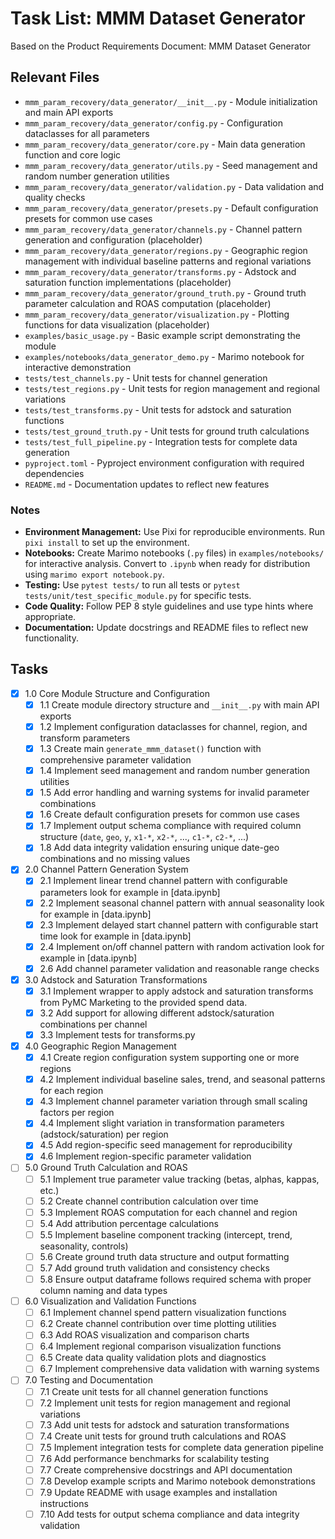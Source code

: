 # Task List: MMM Dataset Generator

Based on the Product Requirements Document: MMM Dataset Generator

## Relevant Files

- `mmm_param_recovery/data_generator/__init__.py` - Module initialization and main API exports
- `mmm_param_recovery/data_generator/config.py` - Configuration dataclasses for all parameters
- `mmm_param_recovery/data_generator/core.py` - Main data generation function and core logic
- `mmm_param_recovery/data_generator/utils.py` - Seed management and random number generation utilities
- `mmm_param_recovery/data_generator/validation.py` - Data validation and quality checks
- `mmm_param_recovery/data_generator/presets.py` - Default configuration presets for common use cases
- `mmm_param_recovery/data_generator/channels.py` - Channel pattern generation and configuration (placeholder)
- `mmm_param_recovery/data_generator/regions.py` - Geographic region management with individual baseline patterns and regional variations
- `mmm_param_recovery/data_generator/transforms.py` - Adstock and saturation function implementations (placeholder)
- `mmm_param_recovery/data_generator/ground_truth.py` - Ground truth parameter calculation and ROAS computation (placeholder)
- `mmm_param_recovery/data_generator/visualization.py` - Plotting functions for data visualization (placeholder)
- `examples/basic_usage.py` - Basic example script demonstrating the module
- `examples/notebooks/data_generator_demo.py` - Marimo notebook for interactive demonstration
- `tests/test_channels.py` - Unit tests for channel generation
- `tests/test_regions.py` - Unit tests for region management and regional variations
- `tests/test_transforms.py` - Unit tests for adstock and saturation functions
- `tests/test_ground_truth.py` - Unit tests for ground truth calculations
- `tests/test_full_pipeline.py` - Integration tests for complete data generation
- `pyproject.toml` - Pyproject environment configuration with required dependencies
- `README.md` - Documentation updates to reflect new features

### Notes

- **Environment Management:** Use Pixi for reproducible environments. Run `pixi install` to set up the environment.
- **Notebooks:** Create Marimo notebooks (`.py` files) in `examples/notebooks/` for interactive analysis. Convert to `.ipynb` when ready for distribution using `marimo export notebook.py`.
- **Testing:** Use `pytest tests/` to run all tests or `pytest tests/unit/test_specific_module.py` for specific tests.
- **Code Quality:** Follow PEP 8 style guidelines and use type hints where appropriate.
- **Documentation:** Update docstrings and README files to reflect new functionality.

## Tasks

- [x] 1.0 Core Module Structure and Configuration
  - [x] 1.1 Create module directory structure and `__init__.py` with main API exports
  - [x] 1.2 Implement configuration dataclasses for channel, region, and transform parameters
  - [x] 1.3 Create main `generate_mmm_dataset()` function with comprehensive parameter validation
  - [x] 1.4 Implement seed management and random number generation utilities
  - [x] 1.5 Add error handling and warning systems for invalid parameter combinations
  - [x] 1.6 Create default configuration presets for common use cases
  - [x] 1.7 Implement output schema compliance with required column structure (`date`, `geo`, `y`, `x1-*`, `x2-*`, ..., `c1-*`, `c2-*`, ...)
  - [x] 1.8 Add data integrity validation ensuring unique date-geo combinations and no missing values

- [x] 2.0 Channel Pattern Generation System
  - [x] 2.1 Implement linear trend channel pattern with configurable parameters look for example in [data.ipynb]
  - [x] 2.2 Implement seasonal channel pattern with annual seasonality look for example in [data.ipynb]
  - [x] 2.3 Implement delayed start channel pattern with configurable start time look for example in [data.ipynb]
  - [x] 2.4 Implement on/off channel pattern with random activation look for example in [data.ipynb]
  - [x] 2.6 Add channel parameter validation and reasonable range checks

- [x] 3.0 Adstock and Saturation Transformations
  - [x] 3.1 Implement wrapper to apply adstock and saturation transforms from PyMC Marketing to the provided spend data.
  - [x] 3.2 Add support for allowing different adstock/saturation combinations per channel
  - [x] 3.3 Implement tests for transforms.py

- [x] 4.0 Geographic Region Management
  - [x] 4.1 Create region configuration system supporting one or more regions
  - [x] 4.2 Implement individual baseline sales, trend, and seasonal patterns for each region
  - [x] 4.3 Implement channel parameter variation through small scaling factors per region
  - [x] 4.4 Implement slight variation in transformation parameters (adstock/saturation) per region
  - [x] 4.5 Add region-specific seed management for reproducibility
  - [x] 4.6 Implement region-specific parameter validation

- [ ] 5.0 Ground Truth Calculation and ROAS
  - [ ] 5.1 Implement true parameter value tracking (betas, alphas, kappas, etc.)
  - [ ] 5.2 Create channel contribution calculation over time
  - [ ] 5.3 Implement ROAS computation for each channel and region
  - [ ] 5.4 Add attribution percentage calculations
  - [ ] 5.5 Implement baseline component tracking (intercept, trend, seasonality, controls)
  - [ ] 5.6 Create ground truth data structure and output formatting
  - [ ] 5.7 Add ground truth validation and consistency checks
  - [ ] 5.8 Ensure output dataframe follows required schema with proper column naming and data types

- [ ] 6.0 Visualization and Validation Functions
  - [ ] 6.1 Implement channel spend pattern visualization functions
  - [ ] 6.2 Create channel contribution over time plotting utilities
  - [ ] 6.3 Add ROAS visualization and comparison charts
  - [ ] 6.4 Implement regional comparison visualization functions
  - [ ] 6.5 Create data quality validation plots and diagnostics
  - [ ] 6.7 Implement comprehensive data validation with warning systems

- [ ] 7.0 Testing and Documentation
  - [ ] 7.1 Create unit tests for all channel generation functions
  - [ ] 7.2 Implement unit tests for region management and regional variations
  - [ ] 7.3 Add unit tests for adstock and saturation transformations
  - [ ] 7.4 Create unit tests for ground truth calculations and ROAS
  - [ ] 7.5 Implement integration tests for complete data generation pipeline
  - [ ] 7.6 Add performance benchmarks for scalability testing
  - [ ] 7.7 Create comprehensive docstrings and API documentation
  - [ ] 7.8 Develop example scripts and Marimo notebook demonstrations
  - [ ] 7.9 Update README with usage examples and installation instructions
  - [ ] 7.10 Add tests for output schema compliance and data integrity validation 
